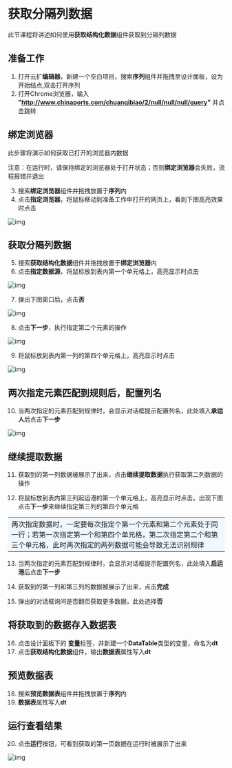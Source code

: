 # 获取分隔列数据
此节课程将讲述如何使用**获取结构化数据**组件获取到分隔列数据

## 准备工作
1. 打开云扩**编辑器**，新建一个空白项目，搜索**序列**组件并拖拽至设计面板，设为开始结点,双击打开序列
2. 打开Chrome浏览器，输入 **"http://www.chinaports.com/chuanqibiao/2/null/null/null/query"** 并点击跳转

## 绑定浏览器
此步骤将演示如何获取已打开的浏览器内数据

注意：在运行时，请保持绑定的浏览器处于打开状态；否则**绑定浏览器**会失败，流程报错并退出

3. 搜索**绑定浏览器**组件并拖拽放置于**序列**内
4. 点击**指定浏览器**，将鼠标移动到准备工作中打开的网页上，看到下图高亮效果时点击

![img](https://docimages.blob.core.chinacloudapi.cn/images/Amanda/Tutorial/ExtractStructruedData/attach.png)

## 获取分隔列数据
5. 搜索**获取结构化数据**组件并拖拽放置于**绑定浏览器**内
6. 点击**指定数据源**，将鼠标放到表内第一个单元格上，高亮显示时点击

![img](https://docimages.blob.core.chinacloudapi.cn/images/Amanda/Tutorial/ExtractStructruedData/1.png)

7. 弹出下图窗口后，点击**否**

![img](https://docimages.blob.core.chinacloudapi.cn/images/Amanda/Tutorial/ExtractStructruedData/getWhole.png)

8. 点击**下一步**，执行指定第二个元素的操作

![img](https://docimages.blob.core.chinacloudapi.cn/images/Amanda/Tutorial/ExtractStructruedData/2.png)

9. 将鼠标放到表内第一列的第四个单元格上，高亮显示时点击


![img](https://docimages.blob.core.chinacloudapi.cn/images/Amanda/Tutorial/ExtractStructruedData/3.png)

## 两次指定元素匹配到规则后，配置列名
10. 当两次指定的元素匹配到规律时，会显示对话框提示配置列名，此处填入**承运人**后点击**下一步**

![img](https://docimages.blob.core.chinacloudapi.cn/images/Amanda/Tutorial/ExtractStructruedData/4.png)


## 继续提取数据
11. 获取到的第一列数据被展示了出来，点击**继续提取数据**执行获取第二列数据的操作

12. 将鼠标放到表内第三列起运港的第一个单元格上，高亮显示时点击。出现下图点击**下一步**来继续指定第三列的第四个单元格
<table><td bgcolor=	#F0F8FF>两次指定数据时，一定要每次指定个第一个元素和第二个元素处于同一行；若第一次指定第一个和第四个单元格，第二次指定第二个和第三个单元格，此时两次指定的两列数据可能会导致无法识别规律</td></table>

13. 当两次指定的元素匹配到规律时，会显示对话框提示配置列名，此处填入**启运港**后点击**下一步**

14. 获取到的第一列和第三列的数据被展示了出来，点击**完成**
15. 弹出的对话框询问是否翻页获取更多数据，此处选择**否**

## 将获取到的数据存入数据表

16. 点击设计面板下的 **变量**标签，并新建一个**DataTable**类型的变量，命名为**dt**
17. 点击**获取结构化数据**组件，输出**数据表**属性写入**dt**

## 预览数据表
18. 搜索**预览数据表**组件并拖拽放置于**序列**内
19. **数据表**属性写入**dt**

## 运行查看结果
20. 点击**运行**按钮，可看到获取的第一页数据在运行时被展示了出来

![img](https://docimages.blob.core.chinacloudapi.cn/images/Amanda/Tutorial/ExtractStructruedData/result.png)
